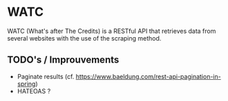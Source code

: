 # WATC
WATC (What's after The Credits) is a RESTful API that retrieves data from several websites with the use of the scraping method.

## TODO's / Improuvements

- Paginate results (cf. https://www.baeldung.com/rest-api-pagination-in-spring)
- HATEOAS ?
